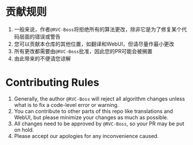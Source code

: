 # 贡献规则
1. 一般来说，作者`@RVC-Boss`将拒绝所有的算法更改，除非它是为了修复某个代码层面的错误或警告
2. 您可以贡献本仓库的其他位置，如翻译和WebUI，但请尽量作最小更改
3. 所有更改都需要由`@RVC-Boss`批准，因此您的PR可能会被搁置
4. 由此带来的不便请您谅解

# Contributing Rules
1. Generally, the author `@RVC-Boss` will reject all algorithm changes unless what is to fix a code-level error or warning.
2. You can contribute to other parts of this repo like translations and WebUI, but please minimize your changes as much as possible.
3. All changes need to be approved by `@RVC-Boss`, so your PR may be put on hold.
4. Please accept our apologies for any inconvenience caused.
